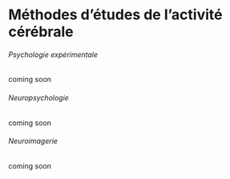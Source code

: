 Méthodes d’études de l’activité cérébrale
=======================

###### Psychologie expérimentale
coming soon

###### Neuropsychologie
coming soon

###### Neuroimagerie
coming soon